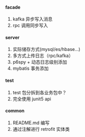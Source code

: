 #### facade
1. kafka 异步写入消息
2. rpc 调用同步写入

#### server
1. 实际储存方式(mysql/es/hbase...)
2. 多方式上传日志（rpc/kafka）
4. p6spy + 动态日志级别添加
5. mybatis 事务添加

#### test
1. test 包分拆到各业务包中？
2. 完全使用 junit5 api

#### common
1. README.md 编写
2. 通过注解进行 retrofit 实体类
